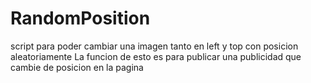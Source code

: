 # RandomPosition
script para poder cambiar una imagen tanto en left y top con posicion aleatoriamente
La funcion de esto es para publicar una publicidad que cambie de posicion en la pagina
